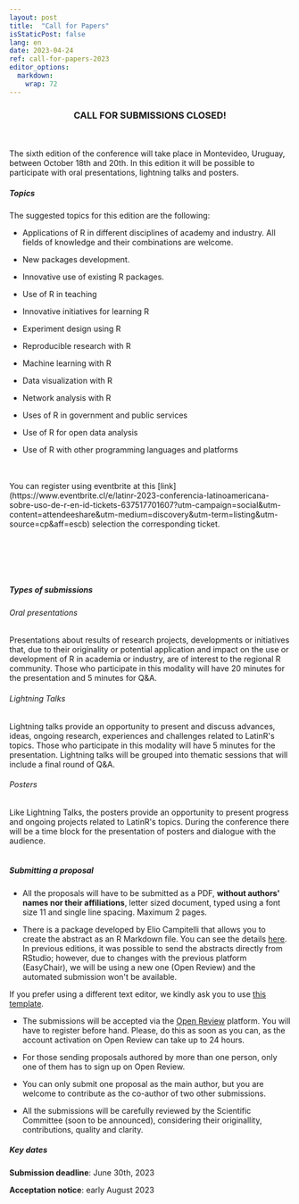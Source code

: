 ```yaml
---
layout: post
title:  "Call for Papers"
isStaticPost: false
lang: en
date: 2023-04-24
ref: call-for-papers-2023
editor_options: 
  markdown: 
    wrap: 72
---
```


<h3><center>CALL FOR SUBMISSIONS CLOSED!</center></h3>


<br> <br> The sixth edition of the conference will take place in
Montevideo, Uruguay, between October 18th and 20th. In this edition it
will be possible to participate with oral presentations, lightning talks
and posters. <br>

##### Topics

The suggested topics for this edition are the following:

-   Applications of R in different disciplines of academy and industry.
    All fields of knowledge and their combinations are welcome.

-   New packages development.

-   Innovative use of existing R packages.

-   Use of R in teaching

-   Innovative initiatives for learning R

-   Experiment design using R

-   Reproducible research with R

-   Machine learning with R

-   Data visualization with R

-   Network analysis with R

-   Uses of R in government and public services

-   Use of R for open data analysis

-   Use of R with other programming languages and platforms <br><br>


<br>

<div class="boxBorder">
You can register using eventbrite at this [link](https://www.eventbrite.cl/e/latinr-2023-conferencia-latinoamericana-sobre-uso-de-r-en-id-tickets-637517701607?utm-campaign=social&utm-content=attendeeshare&utm-medium=discovery&utm-term=listing&utm-source=cp&aff=escb) selection the corresponding ticket.


</div>

<br><br><br><br>

##### Types of submissions

###### Oral presentations

Presentations about results of research projects, developments or
initiatives that, due to their originality or potential application and
impact on the use or development of R in academia or industry, are of
interest to the regional R community. Those who participate in this
modality will have 20 minutes for the presentation and 5 minutes for
Q&A. <br> 


###### Lightning Talks

Lightning talks provide an opportunity to present and discuss advances,
ideas, ongoing research, experiences and challenges related to LatinR's
topics. Those who participate in this modality will have 5 minutes for
the presentation. Lightning talks will be grouped into thematic sessions
that will include a final round of Q&A. <br> 

###### Posters

Like Lightning Talks, the posters provide an opportunity to present
progress and ongoing projects related to LatinR's topics. During the
conference there will be a time block for the presentation of posters
and dialogue with the audience. <br><br>

##### Submitting a proposal

-   All the proposals will have to be submitted as a PDF, **without
    authors' names nor their affiliations**, letter sized document,
    typed using a font size 11 and single line spacing. Maximum 2 pages.

-   There is a package developed by Elio Campitelli that allows you to
    create the abstract as an R Markdown file. You can see the details
    [here](https://latinr.org/en/blog/en/2020-03-03-latinr-package.html). In previous
    editions, it was possible to send the abstracts directly from
    RStudio; however, due to changes with the previous platform
    (EasyChair), we will be using a new one (Open Review) and the
    automated submission won't be available.

If you prefer using a different text editor, we kindly ask you to use
[this
template](https://docs.google.com/document/d/1bK7JrGb1qgr4abjF1kU9pXgqNOAtXFlx/edit?usp=sharing&ouid=107644076848762167027&rtpof=true&sd=true).

-   The submissions will be accepted via the [Open
    Review](https://openreview.net/group?id=LATIN-R.com/2023/Conference)
    platform. You will have to register before hand. Please, do this as
    soon as you can, as the account activation on Open Review can take
    up to 24 hours.

-   For those sending proposals authored by more than one person, only
    one of them has to sign up on Open Review.

-   You can only submit one proposal as the main author, but you are
    welcome to contribute as the co-author of two other submissions.

-   All the submissions will be carefully reviewed by the Scientific
    Committee (soon to be announced), considering their originallity,
    contributions, quality and clarity. <br>

##### Key dates

**Submission deadline**: June 30th, 2023

**Acceptation notice**: early August 2023
